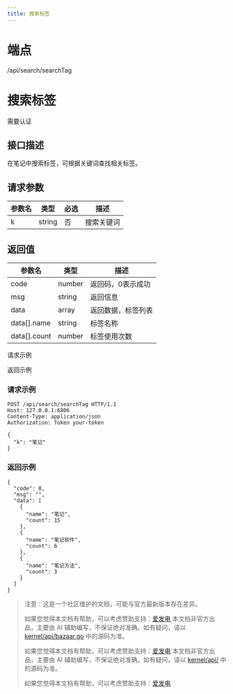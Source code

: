 ```yaml
---
title: 搜索标签
---
```

# 端点

/api/search/searchTag

# 搜索标签

需要认证

## 接口描述

在笔记中搜索标签，可根据关键词查找相关标签。

## 请求参数

| 参数名 | 类型 | 必选 | 描述 |
| --- | --- | --- | --- |
| k | string | 否 | 搜索关键词 |

## 返回值

| 参数名 | 类型 | 描述 |
| --- | --- | --- |
| code | number | 返回码，0表示成功 |
| msg | string | 返回信息 |
| data | array | 返回数据，标签列表 |
| data\[\].name | string | 标签名称 |
| data\[\].count | number | 标签使用次数 |

请求示例

返回示例

### 请求示例

```
POST /api/search/searchTag HTTP/1.1
Host: 127.0.0.1:6806
Content-Type: application/json
Authorization: Token your-token

{
  "k": "笔记"
}
```

### 返回示例

```
{
  "code": 0,
  "msg": "",
  "data": [
    {
      "name": "笔记",
      "count": 15
    },
    {
      "name": "笔记软件",
      "count": 6
    },
    {
      "name": "笔记方法",
      "count": 3
    }
  ]
}
```

> 注意：这是一个社区维护的文档，可能与官方最新版本存在差异。
> 
> 如果您觉得本文档有帮助，可以考虑赞助支持：[爱发电](https://afdian.com/a/leolee9086?tab=feed)
> 本文档非官方出品，主要由 AI 辅助编写，不保证绝对准确。如有疑问，请以 [kernel/api/bazaar.go](https://github.com/siyuan-note/siyuan/blob/master/kernel/api/bazaar.go) 中的源码为准。
> 
> 如果您觉得本文档有帮助，可以考虑赞助支持：[爱发电](https://afdian.com/a/leolee9086?tab=feed)
> 本文档非官方出品，主要由 AI 辅助编写，不保证绝对准确。如有疑问，请以 [kernel/api/](https://github.com/siyuan-note/siyuan/blob/master/kernel/api/) 中的源码为准。
> 
> 如果您觉得本文档有帮助，可以考虑赞助支持：[爱发电](https://afdian.com/a/leolee9086?tab=feed)
